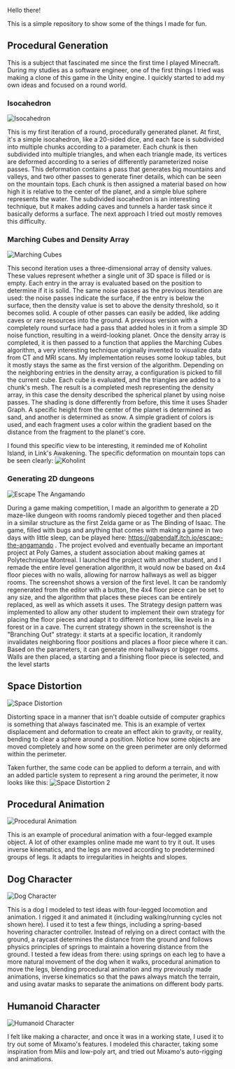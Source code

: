 Hello there!

This is a simple repository to show some of the things I made for fun.

## Procedural Generation

This is a subject that fascinated me since the first time I played Minecraft. During my studies as a software engineer, one of the first things I tried was making a clone of this game in the Unity engine. I quickly started to add my own ideas and focused on a round world.

### Isocahedron
![Isocahedron](https://github.com/gabrielpaquette98/Samples/blob/main/assets/IsocahedronV1.gif)

This is my first iteration of a round, procedurally generated planet. At first, it's a simple isocahedron, like a 20-sided dice, and each face is subdivided into multiple chunks according to a parameter. Each chunk is then subdivided into multiple triangles, and when each triangle made, its vertices are deformed according to a series of differently parameterized noise passes. This deformation contains a pass that generates big mountains and valleys, and two other passes to generate finer details, which can be seen on the mountain tops. Each chunk is then assigned a material based on how high it is relative to the center of the planet, and a simple blue sphere represents the water. The subdivided isocahedron is an interesting technique, but it makes adding caves and tunnels a harder task since it basically deforms a surface. The next approach I tried out mostly removes this difficulty.

### Marching Cubes and Density Array
![Marching Cubes](https://github.com/gabrielpaquette98/Samples/blob/main/assets/ShadedMarchingCubes.gif)

This second iteration uses a three-dimensional array of density values. These values represent whether a single unit of 3D space is filled or is empty. Each entry in the array is evaluated based on the position to determine if it is solid. The same noise passes as the previous iteration are used: the noise passes indicate the surface, if the entry is below the surface, then the density value is set to above the density threshold, so it becomes solid. A couple of other passes can easily be added, like adding caves or rare resources into the ground. A previous version with a completely round surface had a pass that added holes in it from a simple 3D noise function, resulting in a weird-looking planet. Once the density array is completed, it is then passed to a function that applies the Marching Cubes algorithm, a very interesting technique originally invented to visualize data from CT and MRI scans. My implementation reuses some lookup tables, but it mostly stays the same as the first version of the algorithm. Depending on the neighboring entries in the density array, a configuration is picked to fill the current cube. Each cube is evaluated, and the triangles are added to a chunk's mesh. The result is a completed mesh representing the density array, in this case the density described the spherical planet by using noise passes. The shading is done differently from before, this time it uses Shader Graph. A specific height from the center of the planet is determined as sand, and another is determined as snow. A simple gradient of colors is used, and each fragment uses a color within the gradient based on the distance from the fragment to the planet's core. 

I found this specific view to be interesting, it reminded me of Koholint Island, in Link's Awakening. The specific deformation on mountain tops can be seen clearly:
![Koholint](https://github.com/gabrielpaquette98/Samples/blob/main/assets/MarchingCubesMountainTop.png)

### Generating 2D dungeons

![Escape The Angamando](https://github.com/gabrielpaquette98/Samples/blob/main/assets/MarchingCubesMountainTop.png)

During a game making competition, I made an algorithm to generate a 2D maze-like dungeon with rooms randomly pieced together and then placed in a similar structure as the first Zelda game or as The Binding of Isaac. The game, filled with bugs and anything that comes with making a game in two days with little sleep, can be played here: https://gabendalf.itch.io/escape-the-angamando . The project evolved and eventually became an important project at Poly Games, a student association about making games at Polytechnique Montreal. I launched the project with another student, and I remade the entire level generation algorithm, it would now be based on 4x4 floor pieces with no walls, allowing for narrow hallways as well as bigger rooms. The screenshot shows a version of the first level. It can be randomly regenerated from the editor with a button, the 4x4 floor piece can be set to any size, and the algorithm that places these pieces can be entirely replaced, as well as which assets it uses. The Strategy design pattern was implemented to allow any other student to implement their own strategy for placing the floor pieces and adapt it to different contexts, like levels in a forest or in a cave. The current strategy shown in the screenshot is the "Branching Out" strategy: it starts at a specific location, it randomly invalidates neighboring floor positions and places a floor piece where it can. Based on the parameters, it can generate more hallways or bigger rooms. Walls are then placed, a starting and a finishing floor piece is selected, and the level starts


## Space Distortion
![Space Distortion](https://github.com/gabrielpaquette98/Samples/blob/main/assets/SpaceDistortion.gif)

Distorting space in a manner that isn't doable outside of computer graphics is something that always fascinated me. This is an example of vertex displacement and deformation to create an effect akin to gravity, or reality, bending to clear a sphere around a position. Notice how some objects are moved completely and how some on the green perimeter are only deformed within the perimeter. 

Taken further, the same code can be applied to deform a terrain, and with an added particle system to represent a ring around the perimeter, it now looks like this:
![Space Distortion 2](https://github.com/gabrielpaquette98/Samples/blob/main/assets/SpaceDistortion2.gif)

## Procedural Animation
![Procedural Animation](https://github.com/gabrielpaquette98/Samples/blob/main/assets/ProceduralAnimation.gif)

This is an example of procedural animation with a four-legged example object. A lot of other examples online made me want to try it out. It uses inverse kinematics, and the legs are moved according to predetermined groups of legs. It adapts to irregularities in heights and slopes. 

## Dog Character
![Dog Character](https://github.com/gabrielpaquette98/Samples/blob/main/assets/Dog.gif)

This is a dog I modeled to test ideas with four-legged locomotion and animation. I rigged it and animated it (including walking/running cycles not shown here). I used it to test a few things, including a spring-based hovering character controller. Instead of relying on a direct contact with the ground, a raycast determines the distance from the ground and follows physics principles of springs to maintain a hovering distance from the ground. I tested a few ideas from there: using springs on each leg to have a more natural movement of the dog when it walks, procedural animation to move the legs, blending procedural animation and my previously made animations, inverse kinematics so that the paws always match the terrain, and using avatar masks to separate the animations on different body parts.

## Humanoid Character
![Humanoid Character](https://github.com/gabrielpaquette98/Samples/blob/main/assets/CharacterA.gif)

I felt like making a character, and once it was in a working state, I used it to try out some of Mixamo's features. I modeled this character, taking some inspiration from Miis and low-poly art, and tried out Mixamo's auto-rigging and animations.  

